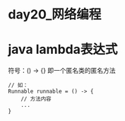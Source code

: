 day20_网络编程
==

# java lambda表达式
符号：() -> {}
即一个匿名类的匿名方法

```text
// 如： 
Runnable runnable = () -> {
    // 方法内容
    ...
}
```

